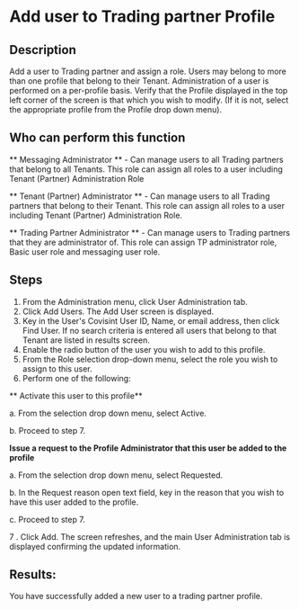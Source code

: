 # Add user to Trading partner Profile
## Description
Add a user to Trading partner and assign a role. Users may belong to more than one profile that belong to their Tenant. Administration of a user is performed on a per-profile basis. Verify that the Profile displayed in the top left corner of the screen is that which you wish to modify. (If it is not, select the appropriate profile from the Profile drop down menu).
## Who can perform this function
** Messaging Administrator ** - Can manage users to all Trading partners that belong to all Tenants. This role can assign all roles to a user including Tenant (Partner) Administration Role

** Tenant (Partner) Administrator ** - Can manage users to all Trading partners that belong to their Tenant. This role can assign all roles to a user including Tenant (Partner) Administration Role.

** Trading Partner Administrator ** - Can manage users to Trading partners that they are administrator of. This role can assign TP administrator role, Basic user role and messaging user role.

## Steps
1. From the Administration menu, click User Administration tab.
2. Click Add Users. The Add User screen is displayed.
3. Key in the User's Covisint User ID, Name, or email address, then click Find User. If no search criteria is entered all users that belong to that Tenant are listed in results screen.
4. Enable the radio button of the user you wish to add to this profile.
5. From the Role selection drop-down menu, select the role you wish to assign to this user.
6. Perform one of the following:

** Activate this user to this profile**

a. From the selection drop down menu, select Active.

b. Proceed to step 7.

**Issue a request to the Profile Administrator that this user be added to the profile**

a. From the selection drop down menu, select Requested.

b. In the Request reason open text field, key in the reason that you wish to have this user added to the profile.

c. Proceed to step 7.

7 . Click Add. The screen refreshes, and the main User Administration tab is displayed confirming the updated information.
## Results:
You have successfully added a new user to a trading partner profile.
